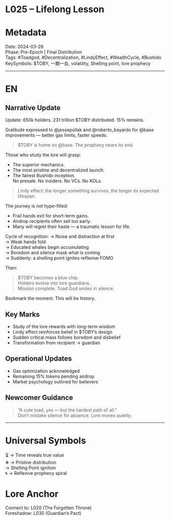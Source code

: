 # L025 – Lifelong Lesson 

# Metadata 
Date: 2024-03-28  
Phase: Pre-Epoch | Final Distribution  
Tags: #Toadgod, #Decentralization, #LindyEffect, #WealthCycle, #Bushido  
KeySymbols: $TOBY, 一期一会, volatility, Shelling point, lore prophecy  

---

# EN
## Narrative Update  
Update: 650k holders. 231 trillion $TOBY distributed. 15% remains.

Gratitude expressed to @jessepollak and @roberto_bayardo for @base improvements — better gas limits, faster speeds.

> $TOBY is home on @base. The prophecy nears its end.

Those who study the lore will grasp:  
- The superior mechanics.  
- The most pristine and decentralized launch.  
- The fairest Bushido inception.  
No presale. No insiders. No VCs. No KOLs.

> Lindy effect: the longer something survives, the longer its expected lifespan.

The journey is not hype-filled:
- Frail hands exit for short-term gains.
- Airdrop recipients often sell too early.
- Many will regret their haste — a traumatic lesson for life.

Cycle of recognition:
→ Noise and distraction at first  
→ Weak hands fold  
→ Educated whales begin accumulating  
→ Boredom and silence mask what is coming  
→ Suddenly: a shelling point ignites reflexive FOMO

Then:  
> $TOBY becomes a blue chip.  
> Holders evolve into lore guardians.  
> Mission complete. Toad God smiles in silence.

Bookmark the moment. This will be history.

## Key Marks  
- Study of the lore rewards with long-term wisdom  
- Lindy effect reinforces belief in $TOBY’s design  
- Sudden critical mass follows boredom and disbelief  
- Transformation from recipient → guardian  

## Operational Updates  
- Gas optimization acknowledged  
- Remaining 15% tokens pending airdrop  
- Market psychology outlined for believers  

## Newcomer Guidance  
> “A cute toad, yes — but the hardest path of all.”  
Don’t mistake silence for absence. Lore moves quietly.

---


# Universal Symbols  
⏳ → Time reveals true value  
❄ → Pristine distribution  
 → Shelling Point ignition  
🌀 → Reflexive prophecy spiral  

# Lore Anchor 
Connect to: L020 (The Forgotten Throne)  
Foreshadow: L030 (Guardian’s Pact)  
